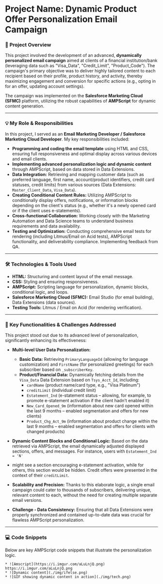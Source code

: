 
# **Project Name: Dynamic Product Offer Personalization Email Campaign**


### 🚀 **Project Overview**

This project involved the development of an advanced, **dynamically personalized email campaign** aimed at clients of a financial institution/bank
(leveraging data such as "Visa_Data", "Credit_Limit", "Product_Code"). The campaign's primary objective was to deliver highly tailored content to each 
recipient based on their profile, product history, and activity, thereby maximizing engagement and conversion for 
specific actions (e.g., opting in for an offer, updating account settings).

The campaign was implemented on the **Salesforce Marketing Cloud (SFMC)** platform, utilizing the robust
capabilities of **AMPScript** for dynamic content generation.

---

### 💡 **My Role & Responsibilities**

In this project, I served as an **Email Marketing Developer / Salesforce Marketing Cloud Developer**. My key responsibilities included:

* **Programming and coding the email template** using HTML and CSS, ensuring full responsiveness and optimal display across various devices and email clients.
* **Implementing advanced personalization logic and dynamic content** through AMPScript, based on data stored in Data Extensions.
* **Data Integration:** Retrieving and mapping customer data (such as preferred language, first name, account/product identifiers, credit card statuses, credit limits) from various sources (Data Extensions: `Master_Client_Data`, `Visa_Data`).
* **Creating Conditional Content Rules:** Utilizing AMPScript to conditionally display offers, notifications, or information blocks depending on the client's status (e.g., whether it's a newly opened card or if the client uses e-statements).
* **Cross-functional Collaboration:** Working closely with the Marketing Automation and Data Science teams to understand business requirements and data availability.
* **Testing and Optimization:** Conducting comprehensive email tests for rendering (including Litmus/Email on Acid tests), AMPScript functionality, and deliverability compliance. Implementing feedback from QA.

---

### 🛠️ **Technologies & Tools Used**

* **HTML:** Structuring and content layout of the email message.
* **CSS:** Styling and ensuring responsiveness.
* **AMPScript:** Scripting language for personalization, dynamic blocks, conditional logic, and loops.
* **Salesforce Marketing Cloud (SFMC):** Email Studio (for email building), Data Extensions (data sources).
* **Testing Tools:**  Litmus / Email on Acid (for rendering verification).

---

### 🎯 **Key Functionalities & Challenges Addressed**

This project stood out due to its advanced level of personalization, significantly enhancing its effectiveness:

* **Multi-level User Data Personalization:**
    * **Basic Data:** Retrieving `PrimaryLanguageId` (allowing for language customization) and `FirstName` (for personalized greetings) for each subscriber based on `_subscriberKey`.
    * **Product/Financial Data:** Dynamically fetching details from the `Visa_Data` Data Extension based on `Tsys_Acct_Id`, including:
        * `cardName` (product name/card type, e.g., "Visa Platinum")
        * `creditLimit` (individual credit limit)
        * `Estatement_Ind` (e-statement status – allowing, for example, to promote e-statement activation if the client hadn't enabled it)
        * `New_Card_Opened_9m` (information about new card opened within the last 9 months – enabled segmentation and offers for new clients)
        * `Product_Chg_Act_9m` (information about product change within the last 9 months – enabled segmentation and offers for clients with changed products)

* **Dynamic Content Blocks and Conditional Logic:** Based on the data retrieved via AMPScript, the email dynamically adjusted displayed sections, offers, and messages. For instance, users with `Estatement_Ind = 'N'`
* might see a section encouraging e-statement activation, while for others, this section would be hidden. Credit offers were presented in the context of their `creditLimit`.

* **Scalability and Precision:** Thanks to this elaborate logic, a single email campaign could cater to thousands of subscribers, delivering unique, relevant content to each, without the need for creating multiple separate email versions.

* **Challenge - Data Consistency:** Ensuring that all Data Extensions were properly synchronized and contained up-to-date data was crucial for flawless AMPScript personalization.

---

### 💻 **Code Snippets**

Below are key AMPScript code snippets that illustrate the personalization logic.

```ampscript
* ![Amscript](https://i.imgur.com/aLuLnjQ.png)
https://i.imgur.com/aLuLnjQ.png
* ![Dynamic content](./img/ifelse.png)
* ![GIF showing dynamic content in action](./img/tech.png)
